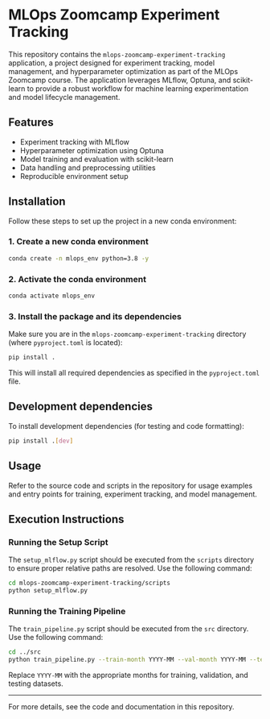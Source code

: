 # MLOps Zoomcamp Experiment Tracking

This repository contains the `mlops-zoomcamp-experiment-tracking` application, a project designed for experiment tracking, model management, and hyperparameter optimization as part of the MLOps Zoomcamp course. The application leverages MLflow, Optuna, and scikit-learn to provide a robust workflow for machine learning experimentation and model lifecycle management.

## Features
- Experiment tracking with MLflow
- Hyperparameter optimization using Optuna
- Model training and evaluation with scikit-learn
- Data handling and preprocessing utilities
- Reproducible environment setup

## Installation

Follow these steps to set up the project in a new conda environment:

### 1. Create a new conda environment
```bash
conda create -n mlops_env python=3.8 -y
```

### 2. Activate the conda environment
```bash
conda activate mlops_env
```

### 3. Install the package and its dependencies
Make sure you are in the `mlops-zoomcamp-experiment-tracking` directory (where `pyproject.toml` is located):
```bash
pip install .
```

This will install all required dependencies as specified in the `pyproject.toml` file.

## Development dependencies
To install development dependencies (for testing and code formatting):
```bash
pip install .[dev]
```

## Usage
Refer to the source code and scripts in the repository for usage examples and entry points for training, experiment tracking, and model management.

## Execution Instructions

### Running the Setup Script
The `setup_mlflow.py` script should be executed from the `scripts` directory to ensure proper relative paths are resolved. Use the following command:

```bash
cd mlops-zoomcamp-experiment-tracking/scripts
python setup_mlflow.py
```

### Running the Training Pipeline
The `train_pipeline.py` script should be executed from the `src` directory. Use the following command:

```bash
cd ../src
python train_pipeline.py --train-month YYYY-MM --val-month YYYY-MM --test-month YYYY-MM --num-trials 10
```

Replace `YYYY-MM` with the appropriate months for training, validation, and testing datasets.

---

For more details, see the code and documentation in this repository.
